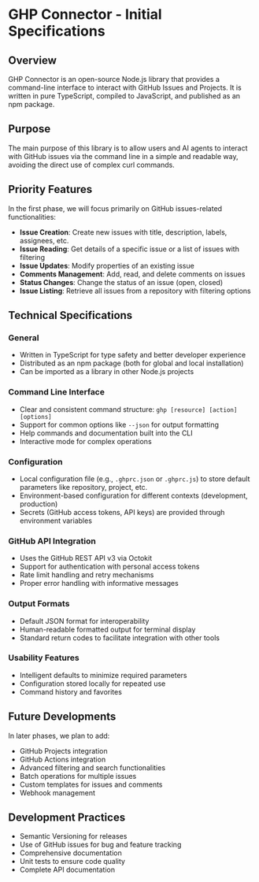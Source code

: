 # GHP Connector - Initial Specifications

## Overview

GHP Connector is an open-source Node.js library that provides a command-line interface to interact with GitHub Issues and Projects. It is written in pure TypeScript, compiled to JavaScript, and published as an npm package.

## Purpose

The main purpose of this library is to allow users and AI agents to interact with GitHub issues via the command line in a simple and readable way, avoiding the direct use of complex curl commands.

## Priority Features

In the first phase, we will focus primarily on GitHub issues-related functionalities:

- **Issue Creation**: Create new issues with title, description, labels, assignees, etc.
- **Issue Reading**: Get details of a specific issue or a list of issues with filtering
- **Issue Updates**: Modify properties of an existing issue
- **Comments Management**: Add, read, and delete comments on issues
- **Status Changes**: Change the status of an issue (open, closed)
- **Issue Listing**: Retrieve all issues from a repository with filtering options

## Technical Specifications

### General

- Written in TypeScript for type safety and better developer experience
- Distributed as an npm package (both for global and local installation)
- Can be imported as a library in other Node.js projects

### Command Line Interface

- Clear and consistent command structure: `ghp [resource] [action] [options]`
- Support for common options like `--json` for output formatting
- Help commands and documentation built into the CLI
- Interactive mode for complex operations

### Configuration

- Local configuration file (e.g., `.ghprc.json` or `.ghprc.js`) to store default parameters like repository, project, etc.
- Environment-based configuration for different contexts (development, production)
- Secrets (GitHub access tokens, API keys) are provided through environment variables

### GitHub API Integration

- Uses the GitHub REST API v3 via Octokit
- Support for authentication with personal access tokens
- Rate limit handling and retry mechanisms
- Proper error handling with informative messages

### Output Formats

- Default JSON format for interoperability
- Human-readable formatted output for terminal display
- Standard return codes to facilitate integration with other tools

### Usability Features

- Intelligent defaults to minimize required parameters
- Configuration stored locally for repeated use
- Command history and favorites

## Future Developments

In later phases, we plan to add:

- GitHub Projects integration
- GitHub Actions integration
- Advanced filtering and search functionalities
- Batch operations for multiple issues
- Custom templates for issues and comments
- Webhook management

## Development Practices

- Semantic Versioning for releases
- Use of GitHub issues for bug and feature tracking
- Comprehensive documentation
- Unit tests to ensure code quality
- Complete API documentation 